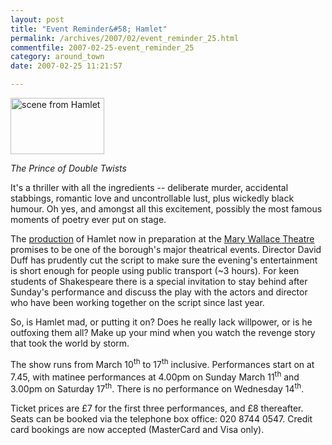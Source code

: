 ```yaml
---
layout: post
title: "Event Reminder&#58; Hamlet"
permalink: /archives/2007/02/event_reminder_25.html
commentfile: 2007-02-25-event_reminder_25
category: around_town
date: 2007-02-25 11:21:57

---
```


<a href="/assets/images/2007/hamlet.jpg" title="See larger version of - scene from Hamlet"><img src="/assets/images/2007/hamlet_thumb.jpg" width="150" height="90" alt="scene from Hamlet" class="photo right" /></a>

*The Prince of Double Twists*

It's a thriller with all the ingredients -- deliberate murder, accidental stabbings, romantic love and uncontrollable lust, plus wickedly black humour. Oh yes, and amongst all this excitement, possibly the most famous moments of poetry ever put on stage.

The [production](/event/Play/200702250521) of Hamlet now in preparation at the [Mary Wallace Theatre](/directory/theatre/200506260340) promises to be one of the borough's major theatrical events. Director David Duff has prudently cut the script to make sure the evening's entertainment is short enough for people using public transport (~3 hours). For keen students of Shakespeare there is a special invitation to stay behind after Sunday's performance and discuss the play with the actors and director who have been working together on the script since last year.

So, is Hamlet mad, or putting it on? Does he really lack willpower, or is he outfoxing them all? Make up your mind when you watch the revenge story that took the world by storm.

The show runs from March 10<sup>th</sup> to 17<sup>th</sup> inclusive. Performances start on at 7.45, with matinee performances at 4.00pm on Sunday March 11<sup>th</sup> and 3.00pm on Saturday 17<sup>th</sup>. There is no performance on Wednesday 14<sup>th</sup>.

Ticket prices are £7 for the first three performances, and £8 thereafter. Seats can be booked via the telephone box office: 020 8744 0547. Credit card bookings are now accepted (MasterCard and Visa only).
